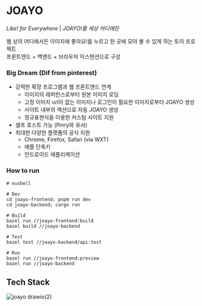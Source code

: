 # JOAYO

*Like! for Everywhere* | *JOAYO!를 세상 어디에든*

웹 상의 어디에서든 이미지에 좋아요!를 누르고 한 곳에 모아 볼 수 있게 하는 토이 프로젝트  
프론트엔드 + 백엔드 + 브라우저 익스텐션으로 구성

### Big Dream (Dif from pinterest)
* 강력한 확장 프로그램과 웹 프론트엔드 연계
  - 이미지의 레퍼런스로부터 원본 이미지 로딩
  - 고정 이미지 url이 없는 이미지나 로그인이 필요한 이미지로부터 JOAYO 생성
  - 사이트 내부의 액션으로 자동 JOAYO 생성
  - 정규표현식을 이용한 커스텀 사이트 지원
* 셀프 호스트 가능 (Pinry와 유사)
* 최대한 다양한 플랫폼의 공식 지원
  - Chrome, Firefox, Safari (via WXT)
  - 애플 단축키
  - 안드로이드 애플리케이션


### How to run
```nushell
# nushell

# Dev
cd joayo-frontend; pnpm run dev
cd joayo-backend; cargo run

# Build
bazel run //joayo-frontend:build
bazel build //joayo-backend

# Test
bazel test //joayo-backend/api:test

# Run
bazel run //joayo-frontend:preview
bazel run //joayo-backend
```


## Tech Stack
![joayo drawio(2)](https://github.com/user-attachments/assets/fa9c9eef-1982-4bf7-9155-9ab1cffa942c)

